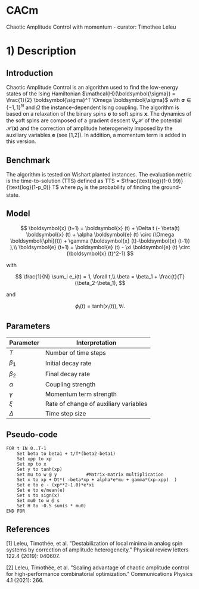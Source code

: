# CACm
Chaotic Amplitude Control with momentum - curator: Timothee Leleu

# 1) Description

## Introduction

Chaotic Amplitude Control is an algorithm used to find the low-energy states of the Ising Hamiltonian $\mathcal{H}(\boldsymbol{\sigma}) = \frac{1}{2} \boldsymbol{\sigma}^T \Omega \boldsymbol{\sigma}$ with $\boldsymbol{\sigma} \in \{-1,1\}^N$ and $\Omega$ the instance-dependent Ising coupling. The algorithm is based on a relaxation of the binary spins $\boldsymbol{\sigma}$ to soft spins $\boldsymbol{x}$. The dynamics of the soft spins are composed of a gradient descent $\nabla_{\boldsymbol{x}} \mathcal{H}$ of the potential $\mathcal{H}(\boldsymbol{x})$ and the correction of amplitude heterogeneity imposed by the auxiliary variables $\boldsymbol{e}$ (see [1,2]). In addition, a momentum term is added in this version.

## Benchmark

The algorithm is tested on Wishart planted instances. The evaluation metric is the time-to-solution (TTS) defined as TTS = $\frac{\text{log}(1-0.99)}{\text{log}(1-p_0)} T$ where $p_0$ is the probability of finding the ground-state.

## Model

$$
\boldsymbol{x} (t+1) = \boldsymbol{x} (t) + \Delta t (- \beta(t) \boldsymbol{x} (t) + \alpha \boldsymbol{e} (t) \circ (\Omega \boldsymbol{\phi}(t)) + \gamma (\boldsymbol{x} (t)-\boldsymbol{x} (t-1)) ),\\
\boldsymbol{e} (t+1) = \boldsymbol{e} (t) - \xi \boldsymbol{e} (t) \circ (\boldsymbol{x} (t)^2-1)
$$

with

$$
\frac{1}{N} \sum_i e_i(t) = 1, \forall t,\\
\beta = \beta_1 + \frac{t}{T}(\beta_2-\beta_1),
$$

and 

$$
\phi_i(t) = \text{tanh}(x_i(t)), \forall i.
$$

## Parameters

| Parameter | Interpretation |
| --------------- | --------------- |
| $T$          | Number of time steps         |
| $\beta_1$         | Initial decay rate          |
| $\beta_2$         | Final decay rate          |
| $\alpha$         | Coupling strength          |
| $\gamma$         | Momentum term strength          |
| $\xi$         | Rate of change of auxiliary variables          |
| $\Delta$         | Time step size          |

## Pseudo-code

```
FOR t IN 0..T-1
    Set beta to beta1 + t/T*(beta2-beta1)   
    Set xpp to xp
    Set xp to x
    Set y to tanh(xp)
    Set mu to w @ y           #Matrix-matrix multiplication
    Set x to xp + Dt*( -beta*xp + alpha*e*mu + gamma*(xp-xpp)  )
    Set e to e - (xp**2-1.0)*e*xi
    Set e to e/mean(e)
    Set s to sign(x)
    Set mu0 to w @ s
    Set H to -0.5 sum(s * mu0)
END FOR
```

## References

[1] Leleu, Timothée, et al. "Destabilization of local minima in analog spin systems by correction of amplitude heterogeneity." Physical review letters 122.4 (2019): 040607.

[2] Leleu, Timothée, et al. "Scaling advantage of chaotic amplitude control for high-performance combinatorial optimization." Communications Physics 4.1 (2021): 266.
